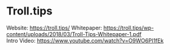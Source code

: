 # Troll.tips
Website: https://troll.tips/
Whitepaper: https://troll.tips/wp-content/uploads/2018/03/Troll-Tips-Whitepaper-1.pdf                                 
Intro Video: https://www.youtube.com/watch?v=O9WO6PI1fEk
